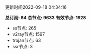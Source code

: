 更新时间2022-09-18 04:34:16

**总订阅: 64**
**总节点: 9633**
**有效节点: 1928**
- ss节点: 265
- v2ray节点: 1597
- trojan节点: 63
- ssr节点: 3
